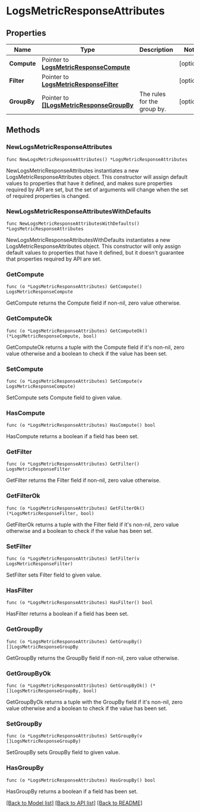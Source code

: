 # LogsMetricResponseAttributes

## Properties

| Name        | Type                                                                       | Description                 | Notes      |
| ----------- | -------------------------------------------------------------------------- | --------------------------- | ---------- |
| **Compute** | Pointer to [**LogsMetricResponseCompute**](LogsMetricResponseCompute.md)   |                             | [optional] |
| **Filter**  | Pointer to [**LogsMetricResponseFilter**](LogsMetricResponseFilter.md)     |                             | [optional] |
| **GroupBy** | Pointer to [**[]LogsMetricResponseGroupBy**](LogsMetricResponseGroupBy.md) | The rules for the group by. | [optional] |

## Methods

### NewLogsMetricResponseAttributes

`func NewLogsMetricResponseAttributes() *LogsMetricResponseAttributes`

NewLogsMetricResponseAttributes instantiates a new LogsMetricResponseAttributes object.
This constructor will assign default values to properties that have it defined,
and makes sure properties required by API are set, but the set of arguments
will change when the set of required properties is changed.

### NewLogsMetricResponseAttributesWithDefaults

`func NewLogsMetricResponseAttributesWithDefaults() *LogsMetricResponseAttributes`

NewLogsMetricResponseAttributesWithDefaults instantiates a new LogsMetricResponseAttributes object.
This constructor will only assign default values to properties that have it defined,
but it doesn't guarantee that properties required by API are set.

### GetCompute

`func (o *LogsMetricResponseAttributes) GetCompute() LogsMetricResponseCompute`

GetCompute returns the Compute field if non-nil, zero value otherwise.

### GetComputeOk

`func (o *LogsMetricResponseAttributes) GetComputeOk() (*LogsMetricResponseCompute, bool)`

GetComputeOk returns a tuple with the Compute field if it's non-nil, zero value otherwise
and a boolean to check if the value has been set.

### SetCompute

`func (o *LogsMetricResponseAttributes) SetCompute(v LogsMetricResponseCompute)`

SetCompute sets Compute field to given value.

### HasCompute

`func (o *LogsMetricResponseAttributes) HasCompute() bool`

HasCompute returns a boolean if a field has been set.

### GetFilter

`func (o *LogsMetricResponseAttributes) GetFilter() LogsMetricResponseFilter`

GetFilter returns the Filter field if non-nil, zero value otherwise.

### GetFilterOk

`func (o *LogsMetricResponseAttributes) GetFilterOk() (*LogsMetricResponseFilter, bool)`

GetFilterOk returns a tuple with the Filter field if it's non-nil, zero value otherwise
and a boolean to check if the value has been set.

### SetFilter

`func (o *LogsMetricResponseAttributes) SetFilter(v LogsMetricResponseFilter)`

SetFilter sets Filter field to given value.

### HasFilter

`func (o *LogsMetricResponseAttributes) HasFilter() bool`

HasFilter returns a boolean if a field has been set.

### GetGroupBy

`func (o *LogsMetricResponseAttributes) GetGroupBy() []LogsMetricResponseGroupBy`

GetGroupBy returns the GroupBy field if non-nil, zero value otherwise.

### GetGroupByOk

`func (o *LogsMetricResponseAttributes) GetGroupByOk() (*[]LogsMetricResponseGroupBy, bool)`

GetGroupByOk returns a tuple with the GroupBy field if it's non-nil, zero value otherwise
and a boolean to check if the value has been set.

### SetGroupBy

`func (o *LogsMetricResponseAttributes) SetGroupBy(v []LogsMetricResponseGroupBy)`

SetGroupBy sets GroupBy field to given value.

### HasGroupBy

`func (o *LogsMetricResponseAttributes) HasGroupBy() bool`

HasGroupBy returns a boolean if a field has been set.

[[Back to Model list]](../README.md#documentation-for-models) [[Back to API list]](../README.md#documentation-for-api-endpoints) [[Back to README]](../README.md)
